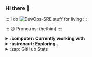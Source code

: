 ### Hi there 👋

<!--
- 🔭 I’m currently working on ...
- 🌱 I’m currently learning ...
- 👯 I’m looking to collaborate on ...
- 🤔 I’m looking for help with ...
- 💬 Ask me about ...
- 📫 How to reach me: ...
-  ...
- ⚡ Fun fact: ...
-->

::: I do ![DevOps-SRE](https://img.shields.io/badge/DevOps-SRE-black) stuff for living :::

::: 😄 Pronouns: (he/him) :::


<details>
  <summary><b>:computer: Currently working with</b></summary>
  <br/>

![bash](https://img.shields.io/badge/bash-%23121011.svg?style=for-the-badge&logo=gnu-bash&logoColor=white)<br/>
![github](https://img.shields.io/badge/github-%23000000.svg?style=for-the-badge&logo=github&logoColor=white)![Gitlab](https://img.shields.io/badge/gitlab-%23e0b580.svg?style=for-the-badge&logo=gitlab&logoColor=white)<br/>
![Terraform](https://img.shields.io/badge/terraform-%235835CC.svg?style=for-the-badge&logo=terraform&logoColor=white)![Ansible](https://img.shields.io/badge/ansible-%231A1918.svg?style=for-the-badge&logo=ansible&logoColor=white)<br/>
![Packer](https://img.shields.io/badge/packer-%231563FF.svg?style=for-the-badge&logo=packer&logoColor=white)<br/>

![AWS](https://img.shields.io/badge/AWS-%23FF9900.svg?style=for-the-badge&logo=amazon-aws&logoColor=white)![Openstack](https://img.shields.io/badge/openstack-%234285F4.svg?style=for-the-badge&logo=openstack&logoColor=red)<br/>
![Linux](https://img.shields.io/badge/Linux-FCC624?style=for-the-badge&logo=linux&logoColor=black)![Raspberry Pi](https://img.shields.io/badge/-RaspberryPi-C51A4A?style=for-the-badge&logo=Raspberry-Pi)
</details>

<details>
  <summary><b>:astronaut: Exploring..</b></summary>
  <br/>
</details>

<details>
  <summary>:zap: GitHub Stats</summary>

  <img align="left" alt="Ben's GitHub Stats" src="https://github-readme-stats.vercel.app/api?username=benjaminhccarr&show_icons=true&hide_border=false&title_color=ff652f&icon_color=FFE400&bg_color=09131B&text_color=ffffff&border_color=0c1a25" />

</details>
